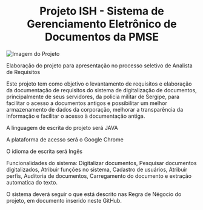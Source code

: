 <h1 align="center"> Projeto ISH - Sistema de Gerenciamento Eletrônico de Documentos da PMSE </h1>

![Imagem do Projeto](https://user-images.githubusercontent.com/104793025/167115860-6d6a7e7b-873c-4f02-b9a5-1a99b565dca5.png)


Elaboração do projeto para apresentação no processo seletivo de Analista de Requisitos

Este projeto tem como objetivo o levantamento de requisitos e elaboração da documentação de requisitos do sistema de digitalização de documentos, principalmente de seus servidores, da policia militar de Sergipe, para facilitar o acesso a documentos antigos e possibilitar um melhor armazenamento de dados da corporação, melhorar a transparência da informação e facilitar o acesso à documentação antiga.

A linguagem de escrita do projeto será JAVA

A plataforma de acesso será o Google Chrome

O idioma de escrita será Ingês

Funcionalidades do sistema: Digitalizar documentos, Pesquisar documentos digitalizados, Atribuir funções no sistema, Cadastro de usuários, Atribuir perfis, Auditoria  de documentos, Carregamento do documento e extração automatica do texto.

O sistema deverá seguir o que está descrito nas Regra de Négocio do projeto, em documento inserido neste GitHub.
